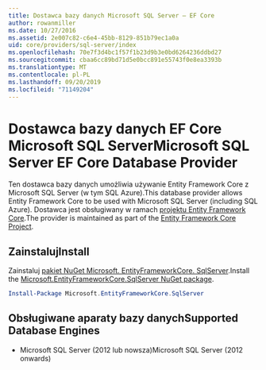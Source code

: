 ```yaml
---
title: Dostawca bazy danych Microsoft SQL Server — EF Core
author: rowanmiller
ms.date: 10/27/2016
ms.assetid: 2e007c82-c6e4-45bb-8129-851b79ec1a0a
uid: core/providers/sql-server/index
ms.openlocfilehash: 70e7f3d4bc1f57f1b23d9b3e0bd6264236ddbd27
ms.sourcegitcommit: cbaa6cc89bd71d5e0bcc891e55743f0e8ea3393b
ms.translationtype: MT
ms.contentlocale: pl-PL
ms.lasthandoff: 09/20/2019
ms.locfileid: "71149204"
---
```

# <a name="microsoft-sql-server-ef-core-database-provider"></a><span data-ttu-id="2dd79-102">Dostawca bazy danych EF Core Microsoft SQL Server</span><span class="sxs-lookup"><span data-stu-id="2dd79-102">Microsoft SQL Server EF Core Database Provider</span></span>

<span data-ttu-id="2dd79-103">Ten dostawca bazy danych umożliwia używanie Entity Framework Core z Microsoft SQL Server (w tym SQL Azure).</span><span class="sxs-lookup"><span data-stu-id="2dd79-103">This database provider allows Entity Framework Core to be used with Microsoft SQL Server (including SQL Azure).</span></span> <span data-ttu-id="2dd79-104">Dostawca jest obsługiwany w ramach [projektu Entity Framework Core](https://github.com/aspnet/EntityFrameworkCore).</span><span class="sxs-lookup"><span data-stu-id="2dd79-104">The provider is maintained as part of the [Entity Framework Core Project](https://github.com/aspnet/EntityFrameworkCore).</span></span>

## <a name="install"></a><span data-ttu-id="2dd79-105">Zainstaluj</span><span class="sxs-lookup"><span data-stu-id="2dd79-105">Install</span></span>

<span data-ttu-id="2dd79-106">Zainstaluj [pakiet NuGet Microsoft. EntityFrameworkCore. SqlServer](https://www.nuget.org/packages/Microsoft.EntityFrameworkCore.SqlServer/).</span><span class="sxs-lookup"><span data-stu-id="2dd79-106">Install the [Microsoft.EntityFrameworkCore.SqlServer NuGet package](https://www.nuget.org/packages/Microsoft.EntityFrameworkCore.SqlServer/).</span></span>

``` powershell
Install-Package Microsoft.EntityFrameworkCore.SqlServer
```

## <a name="supported-database-engines"></a><span data-ttu-id="2dd79-107">Obsługiwane aparaty bazy danych</span><span class="sxs-lookup"><span data-stu-id="2dd79-107">Supported Database Engines</span></span>

* <span data-ttu-id="2dd79-108">Microsoft SQL Server (2012 lub nowsza)</span><span class="sxs-lookup"><span data-stu-id="2dd79-108">Microsoft SQL Server (2012 onwards)</span></span>

